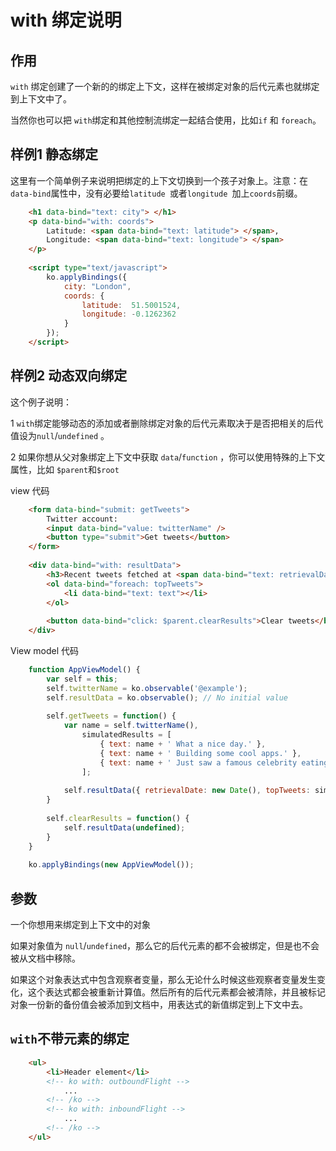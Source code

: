 # with 绑定说明

## 作用

```with``` 绑定创建了一个新的的绑定上下文，这样在被绑定对象的后代元素也就绑定到上下文中了。

当然你也可以把 ```with```绑定和其他控制流绑定一起结合使用，比如```if``` 和 ```foreach```。

## 样例1 静态绑定

这里有一个简单例子来说明把绑定的上下文切换到一个孩子对象上。注意：在```data-bind```属性中，没有必要给```latitude ```或者```longitude ```加上```coords```前缀。

```html
	<h1 data-bind="text: city"> </h1>
	<p data-bind="with: coords">
	    Latitude: <span data-bind="text: latitude"> </span>,
	    Longitude: <span data-bind="text: longitude"> </span>
	</p>
	 
	<script type="text/javascript">
	    ko.applyBindings({
	        city: "London",
	        coords: {
	            latitude:  51.5001524,
	            longitude: -0.1262362
	        }
	    });
	</script>
```

## 样例2 动态双向绑定

这个例子说明：

1 ```with```绑定能够动态的添加或者删除绑定对象的后代元素取决于是否把相关的后代值设为```null```/```undefined``` 。

2 如果你想从父对象绑定上下文中获取 ```data```/```function``` ，你可以使用特殊的上下文属性，比如 ```$parent```和```$root```

view 代码

```html
	<form data-bind="submit: getTweets">
	    Twitter account:
	    <input data-bind="value: twitterName" />
	    <button type="submit">Get tweets</button>
	</form>
	 
	<div data-bind="with: resultData">
	    <h3>Recent tweets fetched at <span data-bind="text: retrievalDate"> </span></h3>
	    <ol data-bind="foreach: topTweets">
	        <li data-bind="text: text"></li>
	    </ol>
	 
	    <button data-bind="click: $parent.clearResults">Clear tweets</button>
	</div>
```

View model 代码

```javascript
	function AppViewModel() {
	    var self = this;
	    self.twitterName = ko.observable('@example');
	    self.resultData = ko.observable(); // No initial value
	 
	    self.getTweets = function() {
	        var name = self.twitterName(),
	            simulatedResults = [
	                { text: name + ' What a nice day.' },
	                { text: name + ' Building some cool apps.' },
	                { text: name + ' Just saw a famous celebrity eating lard. Yum.' }
	            ];
	 
	        self.resultData({ retrievalDate: new Date(), topTweets: simulatedResults });
	    }
	 
	    self.clearResults = function() {
	        self.resultData(undefined);
	    }
	}
	 
	ko.applyBindings(new AppViewModel());
```


## 参数

一个你想用来绑定到上下文中的对象

如果对象值为 ```null```/```undefined```，那么它的后代元素的都不会被绑定，但是也不会被从文档中移除。

如果这个对象表达式中包含观察者变量，那么无论什么时候这些观察者变量发生变化，这个表达式都会被重新计算值。然后所有的后代元素都会被清除，并且被标记对象一份新的备份值会被添加到文档中，用表达式的新值绑定到上下文中去。


## ```with```不带元素的绑定

```html
	<ul>
	    <li>Header element</li>
	    <!-- ko with: outboundFlight -->
	        ...
	    <!-- /ko -->
	    <!-- ko with: inboundFlight -->
	        ...
	    <!-- /ko -->
	</ul>
```

